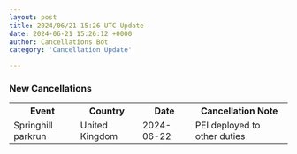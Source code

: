 ```yaml
---
layout: post
title: 2024/06/21 15:26 UTC Update
date: 2024-06-21 15:26:12 +0000
author: Cancellations Bot
category: 'Cancellation Update'

---
```


<h3>New Cancellations</h3>
<div class='hscrollable'>
<table style='width: 100%'>
    <tr>
        <th>Event</th>
        <th>Country</th>
        <th>Date</th>
        <th>Cancellation Note</th>
    </tr>
    <tr>
        <td>Springhill parkrun</td>
        <td>United Kingdom</td>
        <td>2024-06-22</td>
        <td>PEI deployed to other duties</td>
    </tr>
</table>
</div>
